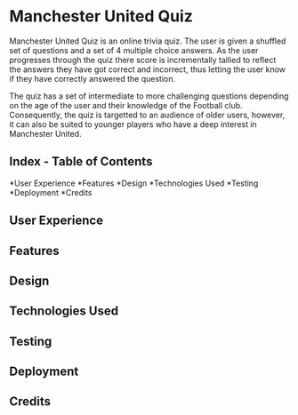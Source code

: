 # Manchester United Quiz

Manchester United Quiz is an online trivia quiz. The user is given a shuffled set of questions and a set of 4 multiple choice answers. As the user progresses through the quiz there score is incrementally tallied to reflect the answers they have got correct and incorrect, thus letting the user know if they have correctly answered the question. 

The quiz has a set of intermediate to more challenging questions depending on the age of the user and their knowledge of the Football club. Consequently, the quiz is targetted to an audience of older users, however, it can also be suited to younger players who have a deep interest in Manchester United.

## Index - Table of Contents
  *User Experience
  *Features
  *Design
  *Technologies Used
  *Testing
  *Deployment
  *Credits
  
## User Experience

## Features

## Design

## Technologies Used

## Testing

## Deployment
 
## Credits
